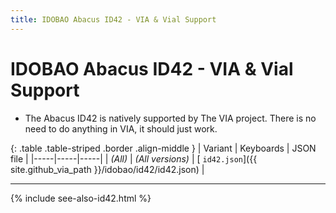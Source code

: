 ```yaml
---
title: IDOBAO Abacus ID42 - VIA & Vial Support
---
```


# IDOBAO Abacus ID42 - VIA & Vial Support

<div class="border shadow shadow-sm border-info bg-info bg-opacity-10 rounded-3 p-2 mb-4 text-opacity-75">
  <ul class="fa-ul mb-0 me-1">
    <li><span class="fa-li"><i class="fas fa-info-circle text-info"></i></span>
    The Abacus ID42 is natively supported by The VIA project.
    There is no need to do anything in VIA, it should just work.
    </li>
  </ul>
</div>


{: .table .table-striped .border .align-middle }
| Variant | Keyboards | JSON file |
|-----|-----|-----|
| *(All)* | *(All versions)* | [<i class="fab fa-github-alt"></i> `id42.json`]({{ site.github_via_path }}/idobao/id42/id42.json) |


---

{% include see-also-id42.html %}
